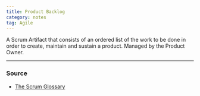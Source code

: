 ```yaml
---
title: Product Backlog
category: notes
tag: Agile
---
```


A Scrum Artifact that consists of an ordered list of the work to be done in order to create, maintain and sustain a product. Managed by the Product Owner.

--- 
### Source
- [The Scrum Glossary](https://www.scrum.org/resources/scrum-glossary)